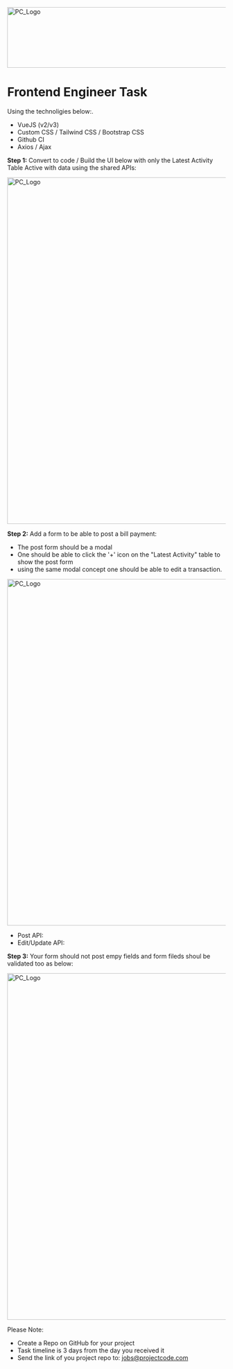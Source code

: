 <img src="https://github.com/ismailasega/projectCode-interview/blob/main/img/pcLogo.png" alt="PC_Logo" width="564" height="140">

# Frontend Engineer Task

Using the technoligies below:. 

* VueJS (v2/v3)
* Custom CSS / Tailwind CSS / Bootstrap CSS 
* Github CI
* Axios / Ajax

**Step 1:** Convert to code / Build the UI below with only the Latest Activity Table Active with data using the shared APIs:

<img src="https://github.com/ismailasega/projectCode-interview/blob/main/img/fe_UI_1.png" alt="PC_Logo" width="1171" height="800">

**Step 2:** Add a form to be able to post a bill payment:
* The post form should be a modal
* One should be able to click the '+' icon on the "Latest Activity" table to show the post form
* using the same modal concept one should be able to edit a transaction.

<img src="https://github.com/ismailasega/projectCode-interview/blob/main/img/fe_UI_2.png" alt="PC_Logo" width="1171" height="800">

* Post API:
* Edit/Update API: 

**Step 3:** Your form should not post empy fields and form fileds shoul be validated too as below:

<img src="https://github.com/ismailasega/projectCode-interview/blob/main/img/fe_UI_3.png" alt="PC_Logo" width="1171" height="800">


Please Note:
* Create a Repo on GitHub for your project
* Task timeline is 3 days from the day you received it
* Send the link of you project repo to: jobs@projectcode.com
